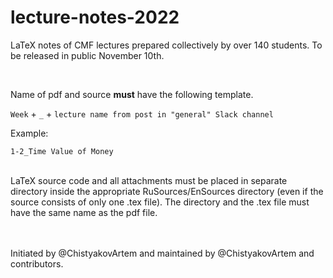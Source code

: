 # lecture-notes-2022
LaTeX notes of CMF lectures prepared collectively by over 140 students. To be released in public November 10th.

<br/>

Name of pdf and source **must** have the following template.

`Week` + `_` + `lecture name from post in "general" Slack channel`

Example:

`1-2_Time Value of Money`

<br/>
LaTeX source code and all attachments must be placed in separate directory inside the appropriate RuSources/EnSources directory (even if the source consists of only one .tex file). The directory and the .tex file must have the same name as the pdf file.

<br/>
<br/>
<br/>

Initiated by @ChistyakovArtem and maintained by @ChistyakovArtem and contributors. 
